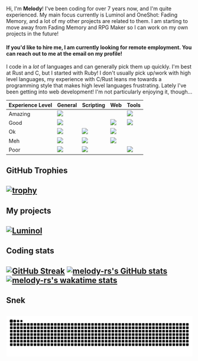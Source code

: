 Hi, I'm **Melody**! I've been coding for over 7 years now, and I'm quite experienced. My main focus currently is Luminol and OneShot: Fading Memory, and a lot of my other projects are related to them. I am starting to move away from Fading Memory and RPG Maker so I can work on my own projects in the future!

#### If you'd like to hire me, I am currently looking for remote employment. You can reach out to me at the email on my profile!

I code in a *lot* of languages and can generally pick them up quickly. I'm best at Rust and C, but I started with Ruby! 
I don't usually pick up/work with high level languages, my experience with C/Rust leans me towards a programming style that makes high level languages frustrating.
Lately I've been getting into web development! I'm not particularly enjoying it, though...

|Experience Level|General|Scripting|Web|Tools|
|-|--|--|--|--|
|Amazing|<img width=32px src="https://raw.githubusercontent.com/melody-rs/melody-rs/refs/heads/main/icons/rust.svg">|||<img width=32px src="https://raw.githubusercontent.com/melody-rs/melody-rs/refs/heads/main/icons/toml.svg">|
|Good|<img width=32px src="https://raw.githubusercontent.com/melody-rs/melody-rs/refs/heads/main/icons/c.svg">||<img width=32px src="https://raw.githubusercontent.com/melody-rs/melody-rs/refs/heads/main/icons/javascript.svg">|<img width=32px src="https://raw.githubusercontent.com/melody-rs/melody-rs/refs/heads/main/icons/cmake.svg">|
|Ok|<img width=32px src="https://raw.githubusercontent.com/melody-rs/melody-rs/refs/heads/main/icons/cplusplus.svg">|<img width=32px src="https://raw.githubusercontent.com/melody-rs/melody-rs/refs/heads/main/icons/ruby.svg">|<img width=32px src="https://raw.githubusercontent.com/melody-rs/melody-rs/refs/heads/main/icons/html5.svg">||
|Meh|<img width=32px src="https://raw.githubusercontent.com/melody-rs/melody-rs/refs/heads/main/icons/dotnet.svg">|<img width=32px src="https://raw.githubusercontent.com/melody-rs/melody-rs/refs/heads/main/icons/python.svg">|<img width=32px src="https://raw.githubusercontent.com/melody-rs/melody-rs/refs/heads/main/icons/css.svg">||
|Poor|<img width=32px src="https://raw.githubusercontent.com/melody-rs/melody-rs/refs/heads/main/icons/openjdk.svg">|<img width=32px src="https://raw.githubusercontent.com/melody-rs/melody-rs/refs/heads/main/icons/lua.svg">||<img width=32px src="https://raw.githubusercontent.com/melody-rs/melody-rs/refs/heads/main/icons/vite.svg">|

GitHub Trophies
---
[![trophy](https://github-profile-trophy.vercel.app/?username=melody-rs&theme=gitdimmed&column=-1)](https://github.com/ryo-ma/github-profile-trophy)
---

My projects
---
[![Luminol](https://github-readme-stats.vercel.app/api/pin/?username=Astrabit-ST&repo=Luminol&theme=dark)](https://github.com/Astrabit-ST/Luminol)
---

Coding stats
---
[![GitHub Streak](https://github-readme-streak-stats.herokuapp.com?user=melody-rs&date_format=M%20j%5B%2C%20Y%5D&theme=dark&count_private=true&include_all_commits=true)](https://github.com/melody-rs)
[![melody-rs's GitHub stats](https://github-readme-stats.anuraghazra1.vercel.app/api?username=melody-rs&count_private=true&include_all_commits=true&show_icons=true&theme=dark)](https://github.com/melody-rs)
[![melody-rs's wakatime stats](https://github-readme-stats.vercel.app/api/wakatime?username=melody_rs&theme=dark&layout=compact&langs_count=10)](https://github.com/anuraghazra/github-readme-stats)
---

Snek
---
![snek gif](https://github.com/melody-rs/melody-rs/blob/output/github-snake-dark.svg)
---
